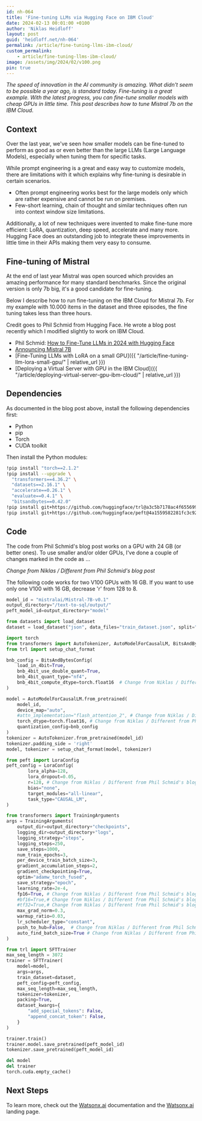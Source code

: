 ```yaml
---
id: nh-064
title: 'Fine-tuning LLMs via Hugging Face on IBM Cloud'
date: 2024-02-13 00:01:00 +0100
author: 'Niklas Heidloff'
layout: post
guid: 'heidloff.net/nh-064'
permalink: /article/fine-tuning-llms-ibm-cloud/
custom_permalink:
    - article/fine-tuning-llms-ibm-cloud/
image: /assets/img/2024/02/v100.png
pin: true
---
```


*The speed of innovation in the AI community is amazing. What didn't seem to be possible a year ago, is standard today. Fine-tuning is a great example. With the latest progress, you can fine-tune smaller models with cheap GPUs in little time. This post describes how to tune Mistral 7b on the IBM Cloud.*

## Context

Over the last year, we've seen how smaller models can be fine-tuned to perform as good as or even better than the large LLMs (Large Language Models), especially when tuning them for specific tasks.

While prompt engineering is a great and easy way to customize models, there are limitations with it which explains why fine-tuning is desirable in certain scenarios.

* Often prompt engineering works best for the large models only which are rather expensive and cannot be run on premises.
* Few-short learning, chain of thought and similar techniques often run into context window size limitations.

Additionally, a lot of new techniques were invented to make fine-tune more efficient: LoRA, quantization, deep speed, accelerate and many more. Hugging Face does an outstanding job to integrate these improvements in little time in their APIs making them very easy to consume.

## Fine-tuning of Mistral

At the end of last year Mistral was open sourced which provides an amazing performance for many standard benchmarks. Since the original version is only 7b big, it's a good candidate for fine-tuning.

Below I describe how to run fine-tuning on the IBM Cloud for Mistral 7b. For my example with 10.000 items in the dataset and three episodes, the fine tuning takes less than three hours.

Credit goes to Phil Schmid from Hugging Face. He wrote a blog post recently which I modified slightly to work on IBM Cloud.

* Phil Schmid: [How to Fine-Tune LLMs in 2024 with Hugging Face](https://www.philschmid.de/fine-tune-llms-in-2024-with-trl)
* [Announcing Mistral 7B](https://mistral.ai/news/announcing-mistral-7b/)
* [Fine-Tuning LLMs with LoRA on a small GPU]({{ "/article/fine-tuning-llm-lora-small-gpu/" | relative_url }})
* [Deploying a Virtual Server with GPU in the IBM Cloud]({{ "/article/deploying-virtual-server-gpu-ibm-cloud/" | relative_url }})

## Dependencies

As documented in the blog post above, install the following dependencies first:

* Python
* pip
* Torch
* CUDA toolkit

Then install the Python modules:

```bash
!pip install "torch==2.1.2"
!pip install --upgrade \
  "transformers==4.36.2" \
  "datasets==2.16.1" \
  "accelerate==0.26.1" \
  "evaluate==0.4.1" \
  "bitsandbytes==0.42.0"
!pip install git+https://github.com/huggingface/trl@a3c5b7178ac4f65569975efadc97db2f3749c65e --upgrade
!pip install git+https://github.com/huggingface/peft@4a1559582281fc3c9283892caea8ccef1d6f5a4f --upgrade
```

## Code

The code from Phil Schmid's blog post works on a GPU with 24 GB (or better ones). To use smaller and/or older GPUs, I've done a couple of changes marked in the code as ...

*Change from Niklas / Different from Phil Schmid's blog post*

The following code works for two V100 GPUs with 16 GB. If you want to use only one V100 with 16 GB, decrease 'r' from 128 to 8.

```python
model_id = "mistralai/Mistral-7B-v0.1"
output_directory="/text-to-sql/output/"
peft_model_id=output_directory+"model"

from datasets import load_dataset
dataset = load_dataset("json", data_files="train_dataset.json", split="train")

import torch
from transformers import AutoTokenizer, AutoModelForCausalLM, BitsAndBytesConfig
from trl import setup_chat_format

bnb_config = BitsAndBytesConfig(
    load_in_4bit=True, 
    bnb_4bit_use_double_quant=True, 
    bnb_4bit_quant_type="nf4", 
    bnb_4bit_compute_dtype=torch.float16  # Change from Niklas / Different from Phil Schmid's blog post
)

model = AutoModelForCausalLM.from_pretrained(
    model_id,
    device_map="auto",
    #attn_implementation="flash_attention_2", # Change from Niklas / Different from Phil Schmid's blog post
    torch_dtype=torch.float16, # Change from Niklas / Different from Phil Schmid's blog post
    quantization_config=bnb_config
)
tokenizer = AutoTokenizer.from_pretrained(model_id)
tokenizer.padding_side = 'right'
model, tokenizer = setup_chat_format(model, tokenizer)

from peft import LoraConfig
peft_config = LoraConfig(
        lora_alpha=128, 
        lora_dropout=0.05,
        r=128, # Change from Niklas / Different from Phil Schmid's blog post
        bias="none",
        target_modules="all-linear",
        task_type="CAUSAL_LM",
)

from transformers import TrainingArguments
args = TrainingArguments(
    output_dir=output_directory+"checkpoints",
    logging_dir=output_directory+"logs",
    logging_strategy="steps",
    logging_steps=250,
    save_steps=1000,
    num_train_epochs=3,            
    per_device_train_batch_size=3, 
    gradient_accumulation_steps=2, 
    gradient_checkpointing=True,   
    optim="adamw_torch_fused",     
    save_strategy="epoch",         
    learning_rate=2e-4,
    fp16=True, # Change from Niklas / Different from Phil Schmid's blog post
    #bf16=True,# Change from Niklas / Different from Phil Schmid's blog post
    #tf32=True,# Change from Niklas / Different from Phil Schmid's blog post
    max_grad_norm=0.3,                     
    warmup_ratio=0.03,                     
    lr_scheduler_type="constant",          
    push_to_hub=False,  # Change from Niklas / Different from Phil Schmid's blog post               
    auto_find_batch_size=True # Change from Niklas / Different from Phil Schmid's blog post
)

from trl import SFTTrainer
max_seq_length = 3072 
trainer = SFTTrainer(
    model=model,
    args=args,
    train_dataset=dataset,
    peft_config=peft_config,
    max_seq_length=max_seq_length,
    tokenizer=tokenizer,
    packing=True,
    dataset_kwargs={
        "add_special_tokens": False, 
        "append_concat_token": False,
    }
)

trainer.train()
trainer.model.save_pretrained(peft_model_id)
tokenizer.save_pretrained(peft_model_id)

del model
del trainer
torch.cuda.empty_cache()
```

## Next Steps

To learn more, check out the [Watsonx.ai](https://eu-de.dataplatform.cloud.ibm.com/docs/content/wsj/analyze-data/fm-overview.html?context=wx&audience=wdp) documentation and the [Watsonx.ai](https://www.ibm.com/products/watsonx-ai) landing page.